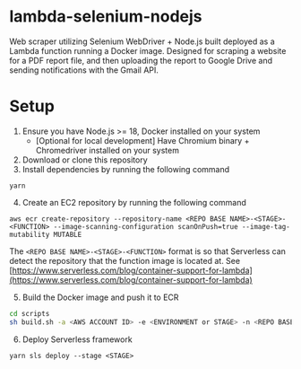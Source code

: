 # lambda-selenium-nodejs
Web scraper utilizing Selenium WebDriver + Node.js built deployed as a Lambda function running a Docker image. Designed for scraping a website for a PDF report file, and then uploading the report to Google Drive and sending notifications with the Gmail API.


# Setup
1. Ensure you have Node.js >= 18, Docker installed on your system
    - [Optional for local development] Have Chromium binary + Chromedriver installed on your system
2. Download or clone this repository
3. Install dependencies by running the following command
```
yarn
```
4. Create an EC2 repository by running the following command
```
aws ecr create-repository --repository-name <REPO BASE NAME>-<STAGE>-<FUNCTION> --image-scanning-configuration scanOnPush=true --image-tag-mutability MUTABLE
```

The `<REPO BASE NAME>-<STAGE>-<FUNCTION>` format is so that Serverless can detect the repository that the function image is located at. See [https://www.serverless.com/blog/container-support-for-lambda](https://www.serverless.com/blog/container-support-for-lambda)

5. Build the Docker image and push it to ECR
```bash
cd scripts
sh build.sh -a <AWS ACCOUNT ID> -e <ENVIRONMENT or STAGE> -n <REPO BASE NAME> -f <FUNCTION> -r <AWS REGION>
```
6. Deploy Serverless framework
```
yarn sls deploy --stage <STAGE>
```
